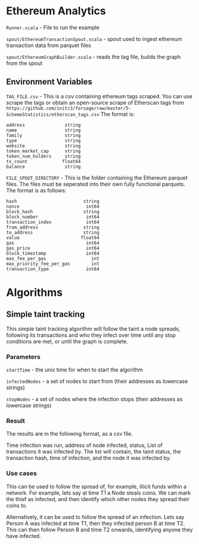 # Ethereum Analytics

`Runner.scala` -  File to run the example

`spout/EthereumTransactionSpout.scala` -  spout used to ingest ethereum transaction data from parquet files

`spout/EthereumGraphBuilder.scala` - reads the tag file, builds the graph from the spout 

## Environment Variables 

`TAG_FILE.csv` - This is a csv containing ethereum tags scraped. 
You can use scrape the tags or obtain an open-source scrape of 
Etherscan tags from `https://github.com/initc3/forsage/raw/master/5-SchemeStatistics/etherscan_tags.csv`
The format is: 

```
address               string
name                  string
family                string
type                  string
website               string
token_market_cap      string
token_num_holders     string
tx_count             float64
balance               string
```


`FILE_SPOUT_DIRECTORY` - This is the folder containing the Ethereum parquet files. 
The files must be seperated into their own fully functional parquets. 
The format is as follows: 

```
hash                         string
nonce                         int64
block_hash                   string
block_number                  int64
transaction_index             int64
from_address                 string
to_address                   string
value                       float64
gas                           int64
gas_price                     int64
block_timestamp               int64
max_fee_per_gas                 int
max_priority_fee_per_gas        int
transaction_type              int64
```

# Algorithms

## Simple taint tracking

This simple taint tracking algorithm will follow the taint a node spreads, following
its transactions and who they infect over time until any stop conditions are met, or
until the graph is complete.

### Parameters

`startTime` - the unix time for when to start the algorithm

`infectedNodes` - a set of nodes to start from (their addresses as lowercase strings)

`stopNodes` - a set of nodes where the infection stops (their addresses as lowercase strings)

### Result

The results are in the following format, as a csv file. 

Time infection was run, address of node infected, status, List of transactions it was infected by. 
The list will contain, the taint status, the transaction hash, time of infection, 
 and the node it was infected by. 

### Use cases

This can be used to follow the spread of, for example, illicit funds within a network. 
For example, lets say at time T1 a Node steals coins. We can mark the thief as infected, 
and then identify which other nodes they spread their coins to. 

Alternatively, it can be used to follow the spread of an infection. Lets say Person A 
was infected at time T1, then they infected person B at time T2. This can then follow
Person B and time T2 onwards, identifying anyone they have infected. 
